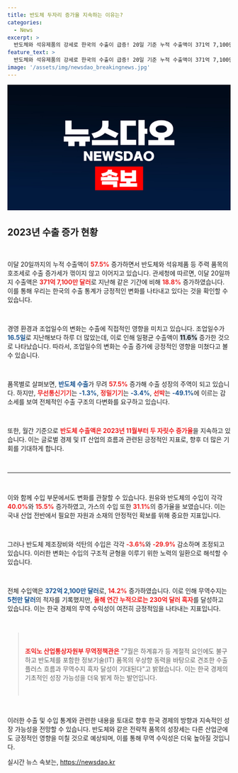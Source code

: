 ```yaml
---
title: 반도체 두자리 증가율 지속하는 이유는?
categories:
  - News
excerpt: >
  반도체와 석유제품의 강세로 한국의 수출이 급증! 20일 기준 누적 수출액이 371억 7,100만 달러로 지난해 대비 18.8% 상승. 무역수지 흑자 기대감도 높아지며 경제 전반에 긍정적인 전망을 제시한다.
feature_text: >
  반도체와 석유제품의 강세로 한국의 수출이 급증! 20일 기준 누적 수출액이 371억 7,100만 달러로 지난해 대비 18.8% 상승. 무역수지 흑자 기대감도 높아지며 경제 전반에 긍정적인 전망을 제시한다.
image: '/assets/img/newsdao_breakingnews.jpg'
---
```


<p><img src="/assets/img/newsdao_breakingnews.jpg" alt="ranknews 속보" /></p>

<h2 data-ke-size="size26">2023년 수출 증가 현황</h2>

<p data-ke-size="size16">&nbsp;</p>

<p>이달 20일까지의 누적 수출액이 <b><span style="color: #ee2323;">57.5%</span></b> 증가하면서 반도체와 석유제품 등 주력 품목의 호조세로 수출 증가세가 꺾이지 않고 이어지고 있습니다. 관세청에 따르면, 이달 20일까지 수출액은 <b><span style="color: #ee2323;">371억 7,100만 달러</span></b>로 지난해 같은 기간에 비해 <b><span style="color: #ee2323;">18.8%</span></b> 증가하였습니다. 이를 통해 우리는 한국의 수출 통계가 긍정적인 변화를 나타내고 있다는 것을 확인할 수 있습니다.</p>

<p data-ke-size="size16">&nbsp;</p>

<p>경영 환경과 조업일수의 변화는 수출에 직접적인 영향을 미치고 있습니다. 조업일수가 <b><span style="color: #1a5490;">16.5일</span></b>로 지난해보다 하루 더 많았는데, 이로 인해 일평균 수출액이 <b><span style="background-color: #21538527;">11.6%</span></b> 증가한 것으로 나타났습니다. 따라서, 조업일수의 변화는 수출 증가에 긍정적인 영향을 미쳤다고 볼 수 있습니다.</p>

<p data-ke-size="size16">&nbsp;</p>

<p>품목별로 살펴보면, <b><span style="color: #1a5490;">반도체 수출</span></b>가 무려 <b><span style="color: #ee2323;">57.5%</span></b> 증가해 수출 성장의 주역이 되고 있습니다. 하지만, <b><span style="color: #ee2323;">무선통신기기</span></b>는 <b><span style="color: #1a5490;">-1.3%</span></b>, <b><span style="color: #ee2323;">정밀기기</span></b>는 <b><span style="color: #1a5490;">-3.4%</span></b>, <b><span style="color: #ee2323;">선박</span></b>는 <b><span style="color: #1a5490;">-49.1%</span></b>에 이르는 감소세를 보여 전체적인 수출 구조의 다변화를 요구하고 있습니다.</p>

<p data-ke-size="size16">&nbsp;</p>

<p>또한, 월간 기준으로 <b><span style="color: #ee2323;">반도체 수출액은 2023년 11월부터 두 자릿수 증가율</span></b>을 지속하고 있습니다. 이는 글로벌 경제 및 IT 산업의 흐름과 관련된 긍정적인 지표로, 향후 더 많은 기회를 기대하게 합니다. </p>

<p data-ke-size="size16">&nbsp;</p>

<hr>

<p data-ke-size="size16">&nbsp;</p>

<p>이와 함께 수입 부문에서도 변화를 관찰할 수 있습니다. 원유와 반도체의 수입이 각각 <b><span style="color: #ee2323;">40.0%</span></b>와 <b><span style="color: #ee2323;">15.5%</span></b> 증가하였고, 가스의 수입 또한 <b><span style="color: #ee2323;">31.1%</span></b>의 증가율을 보였습니다. 이는 국내 산업 전반에서 필요한 자원과 소재의 안정적인 확보를 위해 중요한 지표입니다. </p>

<p data-ke-size="size16">&nbsp;</p>

<p>그러나 반도체 제조장비와 석탄의 수입은 각각 <b><span style="color: #ee2323;">-3.6%</span></b>와 <b><span style="color: #ee2323;">-29.9%</span></b> 감소하며 조정되고 있습니다. 이러한 변화는 수입의 구조적 균형을 이루기 위한 노력의 일환으로 해석할 수 있습니다. </p>

<p data-ke-size="size16">&nbsp;</p>

<p>전체 수입액은 <b><span style="color: #1a5490;">372억 2,100만 달러</span></b>로, <b><span style="color: #ee2323;">14.2%</span></b> 증가하였습니다. 이로 인해 무역수지는 <b><span style="color: #1a5490;">5천만 달러</span></b>의 적자를 기록했지만, <b><span style="color: #ee2323;">올해 연간 누적으로는 230억 달러 흑자</span></b>를 달성하고 있습니다. 이는 한국 경제의 무역 수익성이 여전히 긍정적임을 나타내는 지표입니다.</p>

<p data-ke-size="size16">&nbsp;</p>

<blockquote>
<p data-ke-size="size16">&nbsp;</p>
<b><span style="color: #ee2323;">조익노 산업통상자원부 무역정책관은</span></b> "7월은 하계휴가 등 계절적 요인에도 불구하고 반도체를 포함한 정보기술(IT) 품목의 우상향 동력을 바탕으로 견조한 수출 플러스 흐름과 무역수지 흑자 달성이 기대된다"고 밝혔습니다. 이는 한국 경제의 기초적인 성장 가능성을 더욱 밝게 하는 발언입니다.
<p data-ke-size="size16">&nbsp;</p>
</blockquote>

<p data-ke-size="size16">&nbsp;</p>

<p>이러한 수출 및 수입 통계와 관련한 내용을 토대로 향후 한국 경제의 방향과 지속적인 성장 가능성을 전망할 수 있습니다. 반도체와 같은 전략적 품목의 성장세는 다른 산업군에도 긍정적인 영향을 미칠 것으로 예상되며, 이를 통해 무역 수익성은 더욱 높아질 것입니다.</p>
실시간 뉴스 속보는, <a href="https://newsdao.kr" rel="dofollow">https://newsdao.kr</a>


